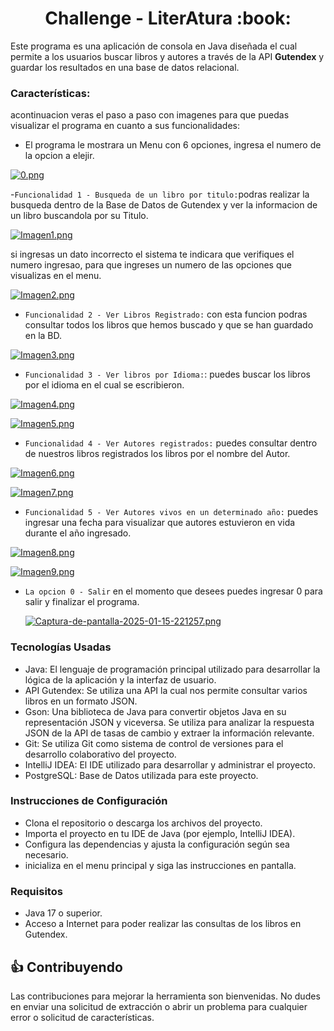 

<h1 align="center"> Challenge - LiterAtura :book: </h1>

Este programa es una aplicación de consola en Java diseñada el cual permite a los usuarios buscar libros y autores a través de la API <strong>Gutendex</strong> y guardar los resultados en una base de datos relacional.

<h3>Características:</h3>

acontinuacion veras el paso a paso con imagenes para que puedas visualizar el programa en cuanto a sus funcionalidades:
- El programa le mostrara un Menu con 6 opciones, ingresa el numero de la opcion a elejir. 


[![0.png](https://i.postimg.cc/2SXTj4xG/0.png)](https://postimg.cc/LJLjNgwg)

-`Funcionalidad 1 - Busqueda de un libro por titulo:`podras realizar la busqueda dentro de la Base de Datos de Gutendex y ver la informacion de un libro buscandola por su Titulo.

[![Imagen1.png](https://i.postimg.cc/8CtK62DR/Imagen1.png)](https://postimg.cc/Lqg3d0J5)

si ingresas un dato incorrecto el sistema te indicara que verifiques el numero ingresao, para que ingreses un numero de las opciones que visualizas en el menu.

[![Imagen2.png](https://i.postimg.cc/Kzt55Chp/Imagen2.png)](https://postimg.cc/R6VfSsFw)

- `Funcionalidad 2 - Ver Libros Registrado:` con esta funcion podras consultar todos los libros que hemos buscado y que se han guardado en la BD.

[![Imagen3.png](https://i.postimg.cc/DZcX0hTh/Imagen3.png)](https://postimg.cc/dkL1Nz3N)

- `Funcionalidad 3 - Ver libros por Idioma:`: puedes buscar los libros por el idioma en el cual se escribieron.

[![Imagen4.png](https://i.postimg.cc/VkB13kBz/Imagen4.png)](https://postimg.cc/w1vSNHGr)

[![Imagen5.png](https://i.postimg.cc/g0zddbN8/Imagen5.png)](https://postimg.cc/18jbc2x3)

- `Funcionalidad 4 - Ver Autores registrados:` puedes consultar dentro de nuestros libros registrados los libros por el nombre del Autor.

[![Imagen6.png](https://i.postimg.cc/0r1RBTz6/Imagen6.png)](https://postimg.cc/xN54kFyY)

[![Imagen7.png](https://i.postimg.cc/ZYGWm03N/Imagen7.png)](https://postimg.cc/F1xrgrTF)
  
- `Funcionalidad 5 - Ver Autores vivos en un determinado año:` puedes ingresar una fecha para visualizar que autores estuvieron en vida durante el año ingresado.

[![Imagen8.png](https://i.postimg.cc/XY3XZhs7/Imagen8.png)](https://postimg.cc/9r8cKx3v)

[![Imagen9.png](https://i.postimg.cc/3xBN2Bqj/Imagen9.png)](https://postimg.cc/mPPTsQBh)
  
- `La opcion 0 - Salir`  en el momento que desees puedes ingresar 0 para salir y finalizar el programa.

  [![Captura-de-pantalla-2025-01-15-221257.png](https://i.postimg.cc/c4GLj2yM/Captura-de-pantalla-2025-01-15-221257.png)](https://postimg.cc/3W9h0Lwd)

<h3>Tecnologías Usadas</h3>

- Java: El lenguaje de programación principal utilizado para desarrollar la lógica de la aplicación y la interfaz de usuario.
- API Gutendex: Se utiliza una API la cual nos permite consultar varios libros en un formato JSON.
- Gson: Una biblioteca de Java para convertir objetos Java en su representación JSON y viceversa. Se utiliza para analizar la respuesta JSON de la API de tasas de cambio y extraer la información relevante.
- Git: Se utiliza Git como sistema de control de versiones para el desarrollo colaborativo del proyecto.
- IntelliJ IDEA: El IDE utilizado para desarrollar y administrar el proyecto.
- PostgreSQL: Base de Datos utilizada para este proyecto.

<h3> Instrucciones de Configuración</h3>

- Clona el repositorio o descarga los archivos del proyecto.
- Importa el proyecto en tu IDE de Java (por ejemplo, IntelliJ IDEA).
- Configura las dependencias y ajusta la configuración según sea necesario.
- inicializa en el menu principal y siga las instrucciones en pantalla.

<h3>Requisitos</h3>

- Java 17 o superior.
- Acceso a Internet para poder realizar las consultas de los libros en Gutendex.

## :+1: Contribuyendo

Las contribuciones para mejorar la herramienta son bienvenidas. No dudes en enviar una solicitud de extracción o abrir un problema para cualquier error o solicitud de características.
